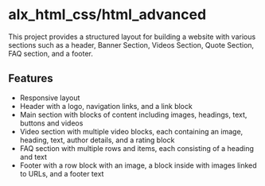 # alx_html_css/html_advanced
This project provides a structured layout for building a website with various sections such as a header, Banner Section, Videos Section, Quote Section, FAQ section, and a footer.
## Features
- Responsive layout
- Header with a logo, navigation links, and a link block
- Main section with blocks of content including images, headings, text, buttons and videos
- Video section with multiple video blocks, each containing an image, heading, text, author details, and a rating block
- FAQ section with multiple rows and items, each consisting of a heading and text
- Footer with a row block with an image, a block inside with images linked to URLs, and a footer text
